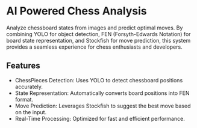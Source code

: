 # AI Powered Chess Analysis
Analyze chessboard states from images and predict optimal moves. By combining YOLO for object detection, FEN (Forsyth-Edwards Notation) for board state representation, and Stockfish for move prediction, this system provides a seamless experience for chess enthusiasts and developers.

## Features

- ChessPieces Detection: Uses YOLO to detect chessboard positions accurately.
- State Representation: Automatically converts board positions into FEN format.
- Move Prediction: Leverages Stockfish to suggest the best move based on the input.
- Real-Time Processing: Optimized for fast and efficient performance.
